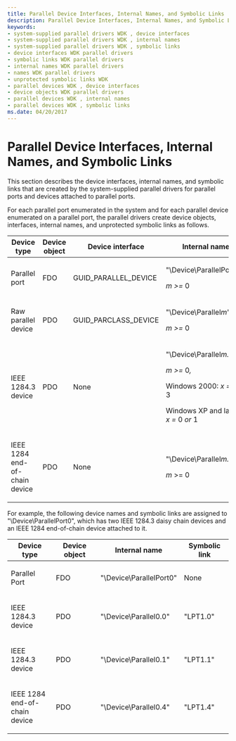 ```yaml
---
title: Parallel Device Interfaces, Internal Names, and Symbolic Links
description: Parallel Device Interfaces, Internal Names, and Symbolic Links
keywords:
- system-supplied parallel drivers WDK , device interfaces
- system-supplied parallel drivers WDK , internal names
- system-supplied parallel drivers WDK , symbolic links
- device interfaces WDK parallel drivers
- symbolic links WDK parallel drivers
- internal names WDK parallel drivers
- names WDK parallel drivers
- unprotected symbolic links WDK
- parallel devices WDK , device interfaces
- device objects WDK parallel drivers
- parallel devices WDK , internal names
- parallel devices WDK , symbolic links
ms.date: 04/20/2017
---
```


# Parallel Device Interfaces, Internal Names, and Symbolic Links





This section describes the device interfaces, internal names, and symbolic links that are created by the system-supplied parallel drivers for parallel ports and devices attached to parallel ports.

For each parallel port enumerated in the system and for each parallel device enumerated on a parallel port, the parallel drivers create device objects, interfaces, internal names, and unprotected symbolic links as follows.

<table>
<colgroup>
<col width="20%" />
<col width="20%" />
<col width="20%" />
<col width="20%" />
<col width="20%" />
</colgroup>
<thead>
<tr class="header">
<th>Device type</th>
<th>Device object</th>
<th>Device interface</th>
<th>Internal name</th>
<th>Symbolic link</th>
</tr>
</thead>
<tbody>
<tr class="odd">
<td><p>Parallel port</p></td>
<td><p>FDO</p></td>
<td><p>GUID_PARALLEL_DEVICE</p></td>
<td><p>"\Device\ParallelPort<em>m",</em></p>
<p><em>m &gt;=</em> 0</p></td>
<td><p>None</p></td>
</tr>
<tr class="even">
<td><p>Raw parallel device</p></td>
<td><p>PDO</p></td>
<td><p>GUID_PARCLASS_DEVICE</p></td>
<td><p>"\Device\Parallel<em>m</em>",</p>
<p><em>m &gt;=</em> 0</p></td>
<td><p>"LPT<em>n</em>",</p>
<p><em>n = m +</em> 1</p></td>
</tr>
<tr class="odd">
<td><p>IEEE 1284.3 device</p></td>
<td><p>PDO</p></td>
<td><p>None</p></td>
<td><p>"\Device\Parallel<em>m.x</em>",</p>
<p><em>m &gt;=</em> 0<em>,</em></p>
<p>Windows 2000: <em>x =</em> 0 <em>to</em> 3</p>
<p>Windows XP and later: <em>x =</em> 0 <em>or</em> 1</p></td>
<td><p>"LPT<em>n.x</em>",</p>
<p><em>n = m +</em>1</p></td>
</tr>
<tr class="even">
<td><p>IEEE 1284 end-of-chain device</p></td>
<td><p>PDO</p></td>
<td><p>None</p></td>
<td><p>"\Device\Parallel<em>m.</em>4"</p>
<p><em>m</em> &gt;= 0</p></td>
<td><p>"LPT<em>n.</em>4"</p>
<p><em>n = m +</em>1</p></td>
</tr>
</tbody>
</table>

 

For example, the following device names and symbolic links are assigned to "\\Device\\ParallelPort0", which has two IEEE 1284.3 daisy chain devices and an IEEE 1284 end-of-chain device attached to it.

<table>
<colgroup>
<col width="25%" />
<col width="25%" />
<col width="25%" />
<col width="25%" />
</colgroup>
<thead>
<tr class="header">
<th>Device type</th>
<th>Device object</th>
<th>Internal name</th>
<th>Symbolic link</th>
</tr>
</thead>
<tbody>
<tr class="odd">
<td><p>Parallel Port</p></td>
<td><p>FDO</p></td>
<td><p>"\Device\ParallelPort0"</p></td>
<td><p>None</p></td>
</tr>
<tr class="even">
<td><p>IEEE 1284.3 device</p></td>
<td><p>PDO</p></td>
<td><p>"\Device\Parallel0.0"</p></td>
<td><p>"LPT1.0"</p></td>
</tr>
<tr class="odd">
<td><p>IEEE 1284.3 device</p></td>
<td><p>PDO</p></td>
<td><p>"\Device\Parallel0.1"</p></td>
<td><p>"LPT1.1"</p></td>
</tr>
<tr class="even">
<td><p>IEEE 1284 end-of-chain device</p></td>
<td><p>PDO</p></td>
<td><p>"\Device\Parallel0.4"</p></td>
<td><p>"LPT1.4"</p></td>
</tr>
</tbody>
</table>

 

 

 




